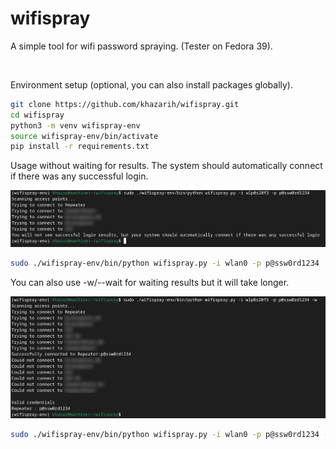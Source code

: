 # wifispray
A simple tool for wifi password spraying. (Tester on Fedora 39).

<br/>

Environment setup (optional, you can also install packages globally).
```bash
git clone https://github.com/khazarih/wifispray.git
cd wifispray
python3 -m venv wifispray-env
source wifispray-env/bin/activate
pip install -r requirements.txt
```

Usage without waiting for results. The system should automatically connect if there was any successful login.

![](/static/img1.png)

```bash
sudo ./wifispray-env/bin/python wifispray.py -i wlan0 -p p@ssw0rd1234
```

You can also use -w/--wait for waiting results but it will take longer.

![](/static/img2.png)

```bash
sudo ./wifispray-env/bin/python wifispray.py -i wlan0 -p p@ssw0rd1234 -w
```